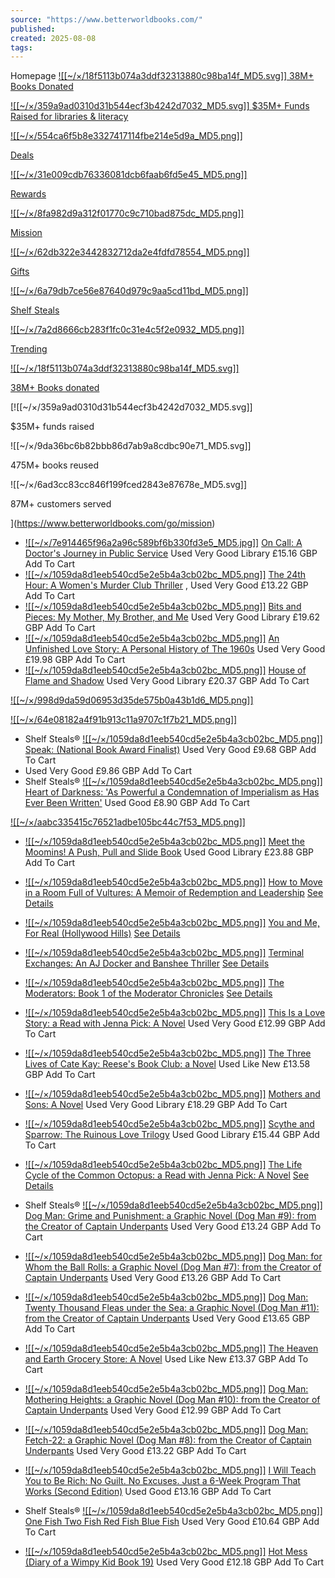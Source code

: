 ```yaml
---
source: "https://www.betterworldbooks.com/"
published:
created: 2025-08-08
tags:
---
```


Homepage [![[~/×/18f5113b074a3ddf32313880c98ba14f_MD5.svg]] 38M+ Books Donated](https://www.betterworldbooks.com/go/mission)

 [![[~/×/359a9ad0310d31b544ecf3b4242d7032_MD5.svg]] $35M+ Funds Raised for libraries & literacy](https://www.betterworldbooks.com/go/mission)

[![[~/×/554ca6f5b8e3327417114fbe214e5d9a_MD5.png]]  
](https://www.betterworldbooks.com/go/deals)

[Deals](https://www.betterworldbooks.com/go/deals)

[![[~/×/31e009cdb76336081dcb6faab6fd5e45_MD5.png]]  
](https://www.betterworldbooks.com/rewards)

[Rewards](https://www.betterworldbooks.com/rewards)

[![[~/×/8fa982d9a312f01770c9c710bad875dc_MD5.png]]  
](https://www.betterworldbooks.com/go/mission)

[Mission](https://www.betterworldbooks.com/go/mission)

[![[~/×/62db322e3442832712da2e4fdfd78554_MD5.png]]  
](https://www.betterworldbooks.com/GiftCertificate)

[Gifts](https://www.betterworldbooks.com/GiftCertificate)

[![[~/×/6a79db7ce56e87640d979c9aa5cd11bd_MD5.png]]  
](https://www.betterworldbooks.com/explore/shelf_steals)

[Shelf Steals](https://www.betterworldbooks.com/explore/shelf_steals)

[![[~/×/7a2d8666cb283f1fc0c31e4c5f2e0932_MD5.png]]  
](https://www.betterworldbooks.com/explore/trending_titles)

[Trending](https://www.betterworldbooks.com/explore/trending_titles)

[![[~/×/18f5113b074a3ddf32313880c98ba14f_MD5.svg]]](https://www.betterworldbooks.com/go/mission)

[38M+ Books donated](https://www.betterworldbooks.com/go/mission)

[![[~/×/359a9ad0310d31b544ecf3b4242d7032_MD5.svg]]

$35M+ funds raised

![[~/×/9da36bc6b82bbb86d7ab9a8cdbc90e71_MD5.svg]]

475M+ books reused

![[~/×/6ad3cc83cc846f199fced2843e87678e_MD5.svg]]

87M+ customers served

](https://www.betterworldbooks.com/go/mission)

- [![[~/×/7e914465f96a2a96c589bf6b330fd3e5_MD5.jpg]]](https://www.betterworldbooks.com/product/detail/on-call-a-doctor-s-journey-in-public-service-9780593657478)
	[On Call: A Doctor's Journey in Public Service](https://www.betterworldbooks.com/product/detail/on-call-a-doctor-s-journey-in-public-service-9780593657478)
	Used Very Good Library
	£15.16 GBP
	Add To Cart
- [![[~/×/1059da8d1eeb540cd5e2e5b4a3cb02bc_MD5.png]]](https://www.betterworldbooks.com/product/detail/the-24th-hour-a-women-s-murder-club-thriller-9780316403085)
	[The 24th Hour: A Women's Murder Club Thriller](https://www.betterworldbooks.com/product/detail/the-24th-hour-a-women-s-murder-club-thriller-9780316403085)
	,
	Used Very Good
	£13.22 GBP
	Add To Cart
- [![[~/×/1059da8d1eeb540cd5e2e5b4a3cb02bc_MD5.png]]](https://www.betterworldbooks.com/product/detail/bits-and-pieces-my-mother-my-brother-and-me-9798200920235)
	[Bits and Pieces: My Mother, My Brother, and Me](https://www.betterworldbooks.com/product/detail/bits-and-pieces-my-mother-my-brother-and-me-9798200920235)
	Used Very Good Library
	£19.62 GBP
	Add To Cart
- [![[~/×/1059da8d1eeb540cd5e2e5b4a3cb02bc_MD5.png]]](https://www.betterworldbooks.com/product/detail/an-unfinished-love-story-a-personal-history-of-the-1960s-9781982108663)
	[An Unfinished Love Story: A Personal History of The 1960s](https://www.betterworldbooks.com/product/detail/an-unfinished-love-story-a-personal-history-of-the-1960s-9781982108663)
	Used Very Good
	£19.98 GBP
	Add To Cart
- [![[~/×/1059da8d1eeb540cd5e2e5b4a3cb02bc_MD5.png]]](https://www.betterworldbooks.com/product/detail/house-of-flame-and-shadow-9781635574104)
	[House of Flame and Shadow](https://www.betterworldbooks.com/product/detail/house-of-flame-and-shadow-9781635574104)
	Used Very Good Library
	£20.37 GBP
	Add To Cart

[![[~/×/998d9da59d06953d35de575b0a43b1d6_MD5.png]]](https://www.betterworldbooks.com/explore/Summer_Reading)

[![[~/×/64e08182a4f91b913c11a9707c1f7b21_MD5.png]]](https://www.betterworldbooks.com/explore/back_to_school)

- Shelf Steals®
	[![[~/×/1059da8d1eeb540cd5e2e5b4a3cb02bc_MD5.png]]](https://www.betterworldbooks.com/product/detail/speak-national-book-award-finalist-9780312674397)
	[Speak: (National Book Award Finalist)](https://www.betterworldbooks.com/product/detail/speak-national-book-award-finalist-9780312674397)
	Used Very Good
	£9.68 GBP
	Add To Cart
- Used Very Good
	£9.86 GBP
	Add To Cart
- Shelf Steals®
	[![[~/×/1059da8d1eeb540cd5e2e5b4a3cb02bc_MD5.png]]](https://www.betterworldbooks.com/product/detail/heart-of-darkness-as-powerful-a-condemnation-of-imperialism-as-has-ever-been-written-9780486264646)
	[Heart of Darkness: 'As Powerful a Condemnation of Imperialism as Has Ever Been Written'](https://www.betterworldbooks.com/product/detail/heart-of-darkness-as-powerful-a-condemnation-of-imperialism-as-has-ever-been-written-9780486264646)
	Used Good
	£8.90 GBP
	Add To Cart

[![[~/×/aabc335415c76521adbe105bc44c7f53_MD5.png]]](https://www.betterworldbooks.com/explore/shelf_steals)

- [![[~/×/1059da8d1eeb540cd5e2e5b4a3cb02bc_MD5.png]]](https://www.betterworldbooks.com/product/detail/meet-the-moomins-a-push-pull-and-slide-book-9781529054125)
	[Meet the Moomins! A Push, Pull and Slide Book](https://www.betterworldbooks.com/product/detail/meet-the-moomins-a-push-pull-and-slide-book-9781529054125)
	Used Good Library
	£23.88 GBP
	Add To Cart
- [![[~/×/1059da8d1eeb540cd5e2e5b4a3cb02bc_MD5.png]]](https://www.betterworldbooks.com/product/detail/how-to-move-in-a-room-full-of-vultures-a-memoir-of-redemption-and-leadership-9798998897511)
	[How to Move in a Room Full of Vultures: A Memoir of Redemption and Leadership](https://www.betterworldbooks.com/product/detail/how-to-move-in-a-room-full-of-vultures-a-memoir-of-redemption-and-leadership-9798998897511)
	[See Details](https://www.betterworldbooks.com/product/detail/how-to-move-in-a-room-full-of-vultures-a-memoir-of-redemption-and-leadership-9798998897511)
- [![[~/×/1059da8d1eeb540cd5e2e5b4a3cb02bc_MD5.png]]](https://www.betterworldbooks.com/product/detail/you-and-me-for-real-hollywood-hills-9798992335118)
	[You and Me, For Real (Hollywood Hills)](https://www.betterworldbooks.com/product/detail/you-and-me-for-real-hollywood-hills-9798992335118)
	[See Details](https://www.betterworldbooks.com/product/detail/you-and-me-for-real-hollywood-hills-9798992335118)
- [![[~/×/1059da8d1eeb540cd5e2e5b4a3cb02bc_MD5.png]]](https://www.betterworldbooks.com/product/detail/terminal-exchanges-an-aj-docker-and-banshee-thriller-9781685136642)
	[Terminal Exchanges: An AJ Docker and Banshee Thriller](https://www.betterworldbooks.com/product/detail/terminal-exchanges-an-aj-docker-and-banshee-thriller-9781685136642)
	[See Details](https://www.betterworldbooks.com/product/detail/terminal-exchanges-an-aj-docker-and-banshee-thriller-9781685136642)
- [![[~/×/1059da8d1eeb540cd5e2e5b4a3cb02bc_MD5.png]]](https://www.betterworldbooks.com/product/detail/the-moderators-book-1-of-the-moderator-chronicles-9798986119229)
	[The Moderators: Book 1 of the Moderator Chronicles](https://www.betterworldbooks.com/product/detail/the-moderators-book-1-of-the-moderator-chronicles-9798986119229)
	[See Details](https://www.betterworldbooks.com/product/detail/the-moderators-book-1-of-the-moderator-chronicles-9798986119229)

- [![[~/×/1059da8d1eeb540cd5e2e5b4a3cb02bc_MD5.png]]](https://www.betterworldbooks.com/product/detail/this-is-a-love-story-a-read-with-jenna-pick-a-novel-9780593851265)
	[This Is a Love Story: a Read with Jenna Pick: A Novel](https://www.betterworldbooks.com/product/detail/this-is-a-love-story-a-read-with-jenna-pick-a-novel-9780593851265)
	Used Very Good
	£12.99 GBP
	Add To Cart
- [![[~/×/1059da8d1eeb540cd5e2e5b4a3cb02bc_MD5.png]]](https://www.betterworldbooks.com/product/detail/the-three-lives-of-cate-kay-reese-s-book-club-a-novel-9781668076217)
	[The Three Lives of Cate Kay: Reese's Book Club: a Novel](https://www.betterworldbooks.com/product/detail/the-three-lives-of-cate-kay-reese-s-book-club-a-novel-9781668076217)
	Used Like New
	£13.58 GBP
	Add To Cart
- [![[~/×/1059da8d1eeb540cd5e2e5b4a3cb02bc_MD5.png]]](https://www.betterworldbooks.com/product/detail/mothers-and-sons-a-novel-9780316574716)
	[Mothers and Sons: A Novel](https://www.betterworldbooks.com/product/detail/mothers-and-sons-a-novel-9780316574716)
	Used Very Good Library
	£18.29 GBP
	Add To Cart
- [![[~/×/1059da8d1eeb540cd5e2e5b4a3cb02bc_MD5.png]]](https://www.betterworldbooks.com/product/detail/scythe-and-sparrow-the-ruinous-love-trilogy-9781638931812)
	[Scythe and Sparrow: The Ruinous Love Trilogy](https://www.betterworldbooks.com/product/detail/scythe-and-sparrow-the-ruinous-love-trilogy-9781638931812)
	Used Good Library
	£15.44 GBP
	Add To Cart
- [![[~/×/1059da8d1eeb540cd5e2e5b4a3cb02bc_MD5.png]]](https://www.betterworldbooks.com/product/detail/the-life-cycle-of-the-common-octopus-a-read-with-jenna-pick-a-novel-9780593830451)
	[The Life Cycle of the Common Octopus: a Read with Jenna Pick: A Novel](https://www.betterworldbooks.com/product/detail/the-life-cycle-of-the-common-octopus-a-read-with-jenna-pick-a-novel-9780593830451)
	[See Details](https://www.betterworldbooks.com/product/detail/the-life-cycle-of-the-common-octopus-a-read-with-jenna-pick-a-novel-9780593830451)

- Shelf Steals®
	[![[~/×/1059da8d1eeb540cd5e2e5b4a3cb02bc_MD5.png]]](https://www.betterworldbooks.com/product/detail/dog-man-grime-and-punishment-a-graphic-novel-dog-man-9-from-the-creator-of-captain-underpants-9781338535624)
	[Dog Man: Grime and Punishment: a Graphic Novel (Dog Man #9): from the Creator of Captain Underpants](https://www.betterworldbooks.com/product/detail/dog-man-grime-and-punishment-a-graphic-novel-dog-man-9-from-the-creator-of-captain-underpants-9781338535624)
	Used Very Good
	£13.24 GBP
	Add To Cart
- [![[~/×/1059da8d1eeb540cd5e2e5b4a3cb02bc_MD5.png]]](https://www.betterworldbooks.com/product/detail/dog-man-for-whom-the-ball-rolls-a-graphic-novel-dog-man-7-from-the-creator-of-captain-underpants-9781338236590)
	[Dog Man: for Whom the Ball Rolls: a Graphic Novel (Dog Man #7): from the Creator of Captain Underpants](https://www.betterworldbooks.com/product/detail/dog-man-for-whom-the-ball-rolls-a-graphic-novel-dog-man-7-from-the-creator-of-captain-underpants-9781338236590)
	Used Very Good
	£13.26 GBP
	Add To Cart
- [![[~/×/1059da8d1eeb540cd5e2e5b4a3cb02bc_MD5.png]]](https://www.betterworldbooks.com/product/detail/dog-man-twenty-thousand-fleas-under-the-sea-a-graphic-novel-dog-man-11-from-the-creator-of-captain-underpants-9781338801910)
	[Dog Man: Twenty Thousand Fleas under the Sea: a Graphic Novel (Dog Man #11): from the Creator of Captain Underpants](https://www.betterworldbooks.com/product/detail/dog-man-twenty-thousand-fleas-under-the-sea-a-graphic-novel-dog-man-11-from-the-creator-of-captain-underpants-9781338801910)
	Used Very Good
	£13.65 GBP
	Add To Cart
- [![[~/×/1059da8d1eeb540cd5e2e5b4a3cb02bc_MD5.png]]](https://www.betterworldbooks.com/product/detail/the-heaven-and-earth-grocery-store-a-novel-9780593422946)
	[The Heaven and Earth Grocery Store: A Novel](https://www.betterworldbooks.com/product/detail/the-heaven-and-earth-grocery-store-a-novel-9780593422946)
	Used Like New
	£13.37 GBP
	Add To Cart
- [![[~/×/1059da8d1eeb540cd5e2e5b4a3cb02bc_MD5.png]]](https://www.betterworldbooks.com/product/detail/dog-man-mothering-heights-a-graphic-novel-dog-man-10-from-the-creator-of-captain-underpants-9781338680454)
	[Dog Man: Mothering Heights: a Graphic Novel (Dog Man #10): from the Creator of Captain Underpants](https://www.betterworldbooks.com/product/detail/dog-man-mothering-heights-a-graphic-novel-dog-man-10-from-the-creator-of-captain-underpants-9781338680454)
	Used Very Good
	£12.99 GBP
	Add To Cart
- [![[~/×/1059da8d1eeb540cd5e2e5b4a3cb02bc_MD5.png]]](https://www.betterworldbooks.com/product/detail/dog-man-fetch-22-a-graphic-novel-dog-man-8-from-the-creator-of-captain-underpants-9781338323214)
	[Dog Man: Fetch-22: a Graphic Novel (Dog Man #8): from the Creator of Captain Underpants](https://www.betterworldbooks.com/product/detail/dog-man-fetch-22-a-graphic-novel-dog-man-8-from-the-creator-of-captain-underpants-9781338323214)
	Used Very Good
	£13.22 GBP
	Add To Cart
- [![[~/×/1059da8d1eeb540cd5e2e5b4a3cb02bc_MD5.png]]](https://www.betterworldbooks.com/product/detail/i-will-teach-you-to-be-rich-no-guilt-no-excuses-just-a-6-week-program-that-works-second-edition-9781523505746)
	[I Will Teach You to Be Rich: No Guilt. No Excuses. Just a 6-Week Program That Works (Second Edition)](https://www.betterworldbooks.com/product/detail/i-will-teach-you-to-be-rich-no-guilt-no-excuses-just-a-6-week-program-that-works-second-edition-9781523505746)
	Used Good
	£13.16 GBP
	Add To Cart
- Shelf Steals®
	[![[~/×/1059da8d1eeb540cd5e2e5b4a3cb02bc_MD5.png]]](https://www.betterworldbooks.com/product/detail/one-fish-two-fish-red-fish-blue-fish-9780394800134)
	[One Fish Two Fish Red Fish Blue Fish](https://www.betterworldbooks.com/product/detail/one-fish-two-fish-red-fish-blue-fish-9780394800134)
	Used Very Good
	£10.64 GBP
	Add To Cart
- [![[~/×/1059da8d1eeb540cd5e2e5b4a3cb02bc_MD5.png]]](https://www.betterworldbooks.com/product/detail/hot-mess-diary-of-a-wimpy-kid-book-19-9781419766954)
	[Hot Mess (Diary of a Wimpy Kid Book 19)](https://www.betterworldbooks.com/product/detail/hot-mess-diary-of-a-wimpy-kid-book-19-9781419766954)
	Used Very Good
	£12.18 GBP
	Add To Cart